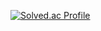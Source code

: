 [![Solved.ac Profile](http://mazassumnida.wtf/api/v2/generate_badge?boj=thstkddnr20)](https://solved.ac/thstkddnr20/)

<!--
**thstkddnr20/thstkddnr20** is a ✨ _special_ ✨ repository because its `README.md` (this file) appears on your GitHub profile.

Here are some ideas to get you started:

- 🔭 I’m currently working on ...
- 🌱 I’m currently learning ...
- 👯 I’m looking to collaborate on ...
- 🤔 I’m looking for help with ...
- 💬 Ask me about ...
- 📫 How to reach me: ...
- 😄 Pronouns: ...
- ⚡ Fun fact: ...
-->
